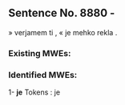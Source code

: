 ## Sentence No. 8880 - 
» verjamem ti , « je mehko rekla . 
### Existing MWEs: 
### Identified MWEs: 
1- **je** Tokens : 
je



